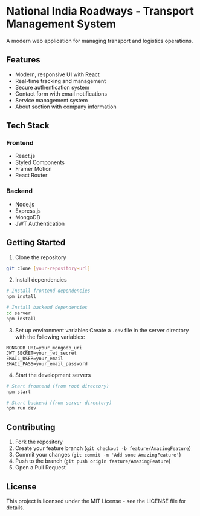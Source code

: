 # National India Roadways - Transport Management System

A modern web application for managing transport and logistics operations.

## Features

- Modern, responsive UI with React
- Real-time tracking and management
- Secure authentication system
- Contact form with email notifications
- Service management system
- About section with company information

## Tech Stack

### Frontend
- React.js
- Styled Components
- Framer Motion
- React Router

### Backend
- Node.js
- Express.js
- MongoDB
- JWT Authentication

## Getting Started

1. Clone the repository
```bash
git clone [your-repository-url]
```

2. Install dependencies
```bash
# Install frontend dependencies
npm install

# Install backend dependencies
cd server
npm install
```

3. Set up environment variables
Create a `.env` file in the server directory with the following variables:
```
MONGODB_URI=your_mongodb_uri
JWT_SECRET=your_jwt_secret
EMAIL_USER=your_email
EMAIL_PASS=your_email_password
```

4. Start the development servers
```bash
# Start frontend (from root directory)
npm start

# Start backend (from server directory)
npm run dev
```

## Contributing

1. Fork the repository
2. Create your feature branch (`git checkout -b feature/AmazingFeature`)
3. Commit your changes (`git commit -m 'Add some AmazingFeature'`)
4. Push to the branch (`git push origin feature/AmazingFeature`)
5. Open a Pull Request

## License

This project is licensed under the MIT License - see the LICENSE file for details.

